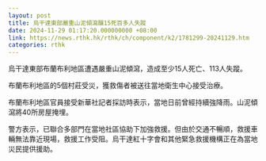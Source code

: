 ```yaml
---
layout: post
title: 烏干達東部嚴重山泥傾瀉釀15死百多人失蹤
date: 2024-11-29 01:17:20.000000000 +08:00
link: https://news.rthk.hk/rthk/ch/component/k2/1781299-20241129.htm
categories: rthk
---
```


烏干達東部布蘭布利地區遭遇嚴重山泥傾瀉，造成至少15人死亡、113人失蹤。

布蘭布利地區的5個村莊受災，獲救傷者被送往當地衛生中心接受治療。

布蘭布利地區官員接受新華社記者採訪時表示，當地日前曾經持續強降雨。山泥傾瀉將40所房屋掩埋。

警方表示，已聯合多部門在當地社區協助下加強救援。但由於交通不暢順，救援車輛無法靠近現場，救援工作受阻。烏干達紅十字會和其他緊急救援機構正在為當地災民提供援助。
